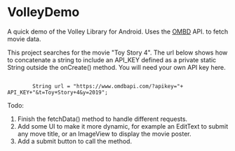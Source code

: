 # VolleyDemo
A quick demo of the Volley Library for Android. Uses the [OMBD](http://www.omdbapi.com/) API. to fetch movie data. 

This project searches for the movie "Toy Story 4". The url below shows how to concatenate a string to include an API_KEY defined as a private static String outside the onCreate() method. You will need your own API key here. 

```

        String url = "https://www.omdbapi.com/?apikey="+ API_KEY+"&t=Toy+Story+4&y=2019";

```
Todo: 
1. Finish the fetchData() method to handle different requests.
2. Add some UI to make it more dynamic, for example an EditText to submit any move title, or an ImageView to display the movie poster. 
3. Add a submit button to call the method.
 

